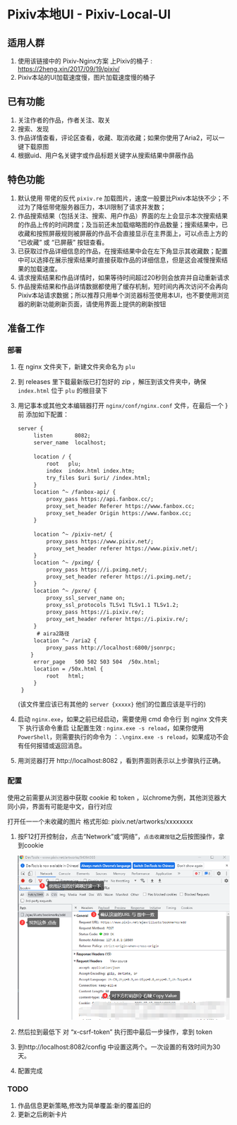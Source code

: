 # Pixiv本地UI - Pixiv-Local-UI

## 适用人群

1. 使用该链接中的 Pixiv-Nginx方案 上Pixiv的桶子 : https://2heng.xin/2017/09/19/pixiv/
2. Pixiv本站的UI加载速度慢，图片加载速度慢的桶子

## 已有功能

1. 关注作者的作品，作者关注、取关
2. 搜索、发现
3. 作品详情查看，评论区查看，收藏、取消收藏；如果你使用了Aria2，可以一键下载原图
4. 根据uid、用户名关键字或作品标题关键字从搜索结果中屏蔽作品

## 特色功能

1. 默认使用 带佬的反代 `pixiv.re` 加载图片，速度一般要比Pixiv本站快不少；不过为了降低带佬服务器压力，本UI限制了请求并发数；
2. 作品搜索结果（包括关注、搜索、用户作品）界面的左上会显示本次搜索结果的作品上传的时间跨度；及当前还未加载缩略图的作品数量；搜索结果中，已收藏和按照屏蔽规则被屏蔽的作品不会直接显示在主界面上，可以点击上方的 “已收藏” 或 “已屏蔽” 按钮查看。
3. 已获取过作品详细信息的作品，在搜索结果中会在左下角显示其收藏数；配置中可以选择在展示搜索结果时直接获取作品的详细信息，但是这会减慢搜索结果的加载速度。
4. 请求搜索结果和作品详情时，如果等待时间超过20秒则会放弃并自动重新请求
5. 作品搜索结果和作品详情数据都使用了缓存机制，短时间内再次访问不会再向Pixiv本站请求数据；所以推荐只用单个浏览器标签使用本UI，也不要使用浏览器的刷新功能刷新页面，请使用界面上提供的刷新按钮

## 准备工作

### 部署

1. 在 nginx 文件夹下，新建文件夹命名为 `plu `

2. 到 releases 里下载最新版已打包好的 zip ，解压到该文件夹中，确保 `index.html` 位于 `plu` 的根目录下

3. 用记事本或其他文本编辑器打开 `nginx/conf/nginx.conf` 文件，在最后一个 } 前 添加如下配置：

   ```nginx
   server {
        listen       8082;
        server_name  localhost;

        location / {
            root   plu;
            index  index.html index.htm;
            try_files $uri $uri/ /index.html;
        }
        location ^~ /fanbox-api/ {
            proxy_pass https://api.fanbox.cc/;
            proxy_set_header Referer https://www.fanbox.cc;
            proxy_set_header Origin https://www.fanbox.cc;
        }
        
        location ^~ /pixiv-net/ {
            proxy_pass https://www.pixiv.net/;
            proxy_set_header referer https://www.pixiv.net/;
        }
        location ^~ /pximg/ {
            proxy_pass https://i.pximg.net/;
            proxy_set_header referer https://i.pximg.net/;
        }
        location ^~ /pxre/ {
            proxy_ssl_server_name on;
            proxy_ssl_protocols TLSv1 TLSv1.1 TLSv1.2;
            proxy_pass https://i.pixiv.re/;
            proxy_set_header referer https://i.pixiv.re/;
        }
         # aira2路径
        location ^~ /aria2 {
            proxy_pass http://localhost:6800/jsonrpc;
       }
        error_page   500 502 503 504  /50x.html;
        location = /50x.html {
            root   html;
        }
    }
   ```

   (该文件里应该已有其他的 `server {xxxxx}` 他们的位置应该是平行的)

4. 启动 `nginx.exe`，如果之前已经启动，需要使用 cmd 命令行 到 nginx 文件夹下 执行该命令重启 让配置生效 : `nginx.exe -s reload`，如果你使用 `PowerShell`，则需要执行的命令为 ：`.\nginx.exe -s reload`，如果成功不会有任何报错或返回消息。

5. 用浏览器打开 http://localhost:8082 ，看到界面则表示以上步骤执行正确。

### 配置

使用之前需要从浏览器中获取 cookie 和 token ，以chrome为例，其他浏览器大同小异，界面有可能是中文，自行对应

打开任一一个未收藏的图片 格式形如: pixiv.net/artworks/xxxxxxxx

1. 按F12打开控制台，点击“Network”或“网络”，`点击收藏按钮`之后按图操作，拿到cookie

   ![img](image/README/-laxlQ17d-gjnuK22T3cSlt-gw.png)

2. 然后拉到最低下 对 “x-csrf-token” 执行图中最后一步操作，拿到 token

3. 到http://localhost:8082/config 中设置这两个。一次设置的有效时间为30天。

4. 配置完成

### TODO

1. 作品信息更新策略,修改为简单覆盖:新的覆盖旧的
2. 更新之后刷新卡片